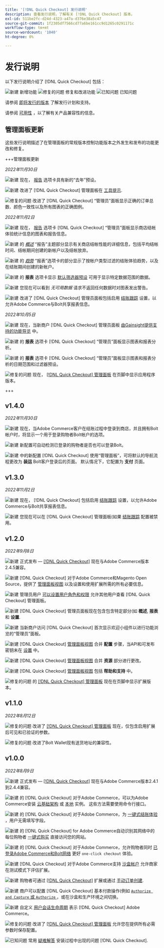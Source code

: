 ```yaml
---
title: '[!DNL Quick Checkout] 发行说明'
description: 查看发行说明，了解有关 [!DNL Quick Checkout] 版本。
exl-id: 511be2fc-d24d-4323-a47a-d376e38a5c47
source-git-commit: 1f2305df7566cd77a6be161cc9d1265c0291171c
workflow-type: tm+mt
source-wordcount: '1040'
ht-degree: 0%

---
```


# 发行说明

以下发行说明介绍了 [!DNL Quick Checkout] 包括：

![新建](../assets/new.svg) 新增功能
![修复的问题](../assets/fix.svg) 修复和改进功能
![已知问题](../assets/bug.svg) 已知问题

请参阅 [即将发行的版本](https://devdocs.magento.com/release/) 了解发行计划和支持。

请参阅 [可用性](https://devdocs.magento.com/release/availability.html) ，以了解有关产品兼容性的信息。

## 管理面板更新

这些发行说明描述了在管理面板的常规版本控制功能版本之外发生和发布的功能更改和修复。

+++管理面板更新

_2022年11月30日_

![新建](../assets/new.svg)<!-- Issue BOLT-502 --> 现在， [报告](https://experienceleague.adobe.com/docs/commerce-merchant-services/quick-checkout/getting-started/quick-checkout-reporting/reports.html) 选项卡具有新的“去年”预设。

![新建](../assets/new.svg)<!-- Issue BOLT-471 --> 改进了 [!DNL Quick Checkout] 管理面板在 [工具提示](https://experienceleague.adobe.com/docs/commerce-merchant-services/quick-checkout/getting-started/quick-checkout-reporting/reports.html).

![修复的问题](../assets/fix.svg)<!-- Issue BOLT-514 --> 改进了 [!DNL Quick Checkout] “管理员”面板显示正确的订单总数、颜色一致性以及所有图表的正确图例。

_2022年11月2日_

![新建](../assets/new.svg)<!-- Issue BOLT-293 --> 现在， [报告](https://experienceleague.adobe.com/docs/commerce-merchant-services/quick-checkout/getting-started/quick-checkout-reporting/reports.html) 选项卡 [!DNL Quick Checkout] “管理员”面板显示商店结帐体验统计信息的图表和报告信息。

![新建](../assets/new.svg)<!-- Issue BOLT-422 --> 的 [_概述_](https://experienceleague.adobe.com/docs/commerce-merchant-services/quick-checkout/getting-started/quick-checkout-reporting/reports.html#reports-overview) “报告”主题部分显示有关商店结帐性能的详细信息，包括平均结帐时间、结帐期间创建的新帐户以及结帐放弃。

![新建](../assets/new.svg)<!-- Issue BOLT-423 --> 的 [_趋势_](https://experienceleague.adobe.com/docs/commerce-merchant-services/quick-checkout/getting-started/quick-checkout-reporting/reports.html#reports-trends) “报表”选项卡的部分显示了按帐户类型过滤的结账体验趋势，以及在结账期间创建的新帐户。

![新建](../assets/new.svg)<!-- Issue BOLT-439 --> 的 **报表** 选项卡显示 [默认筛选器预设](https://experienceleague.adobe.com/docs/commerce-merchant-services/quick-checkout/getting-started/quick-checkout-reporting/reports.html#filter-data) 可用于显示特定数据范围的数据。

![新建](../assets/new.svg)<!-- Issue BOLT-433 --> 您现在可以看到 _无可用数据_ 请求不返回任何数据时对图表发出警告。

![新建](../assets/new.svg)<!-- Issue BOLT-473 --> 改进了 [!DNL Quick Checkout] 管理员面板包括启用 [结账跟踪](https://experienceleague.adobe.com/docs/commerce-merchant-services/quick-checkout/getting-started/settings-quick-checkout.html#service-settings) 设置，以允许Adobe Commerce与Bolt共享报表信息。

_2022年10月5日_

![新建](../assets/new.svg)<!-- Issue BOLT-379 --> 现在，当新商户 [!DNL Quick Checkout] 管理员面板 [由Gainsight提供支持的功能导览](https://experienceleague.adobe.com/docs/commerce-merchant-services/quick-checkout/getting-started/onboarding.html) 中。

![新建](../assets/new.svg)<!-- Issue BOLT-377 --> 的 **报表** 选项卡 [!DNL Quick Checkout] “管理员”面板显示图表和报表分析。

![新建](../assets/new.svg)<!-- Issue BOLT-377 --> 的 **报表** 选项卡 [!DNL Quick Checkout] “管理员”面板显示图表和报表分析的日期范围和过滤器预设。

![修复的问题](../assets/fix.svg)<!-- Issue BOLT-369 --> 现在， [[!DNL Quick Checkout] 管理面板](https://experienceleague.adobe.com/docs/commerce-merchant-services/quick-checkout/getting-started/onboarding.html#enable-extension) 在页脚中显示应用程序版本。

+++

## v1.4.0

_2022年11月30日_

![新建](../assets/new.svg)<!-- Issue BOLT-513 --> 现在，当Adobe Commerce客户在结账过程中登录到商店，并且拥有Bolt帐户时，将显示一个用于登录购物者Bolt帐户的选项。

![新建](../assets/new.svg)<!-- Issue BOLT-512 --> 新配置可自动检测已登录的购物者是否也可以登录Bolt。

![新建](../assets/new.svg)<!-- Issue BOLT-480 --> 中的新配置 [!DNL Quick Checkout] 使用“管理面板”，可将默认的导航流程更改为 **装运** Bolt客户登录后的页面。 默认情况下，它配置为 **支付** 页面。

## v1.3.0

_2022年11月2日_

![新建](../assets/new.svg)<!-- Issue BOLT-293 --> 现在， [!DNL Quick Checkout] 包括启用 [结账跟踪](https://experienceleague.adobe.com/docs/commerce-merchant-services/quick-checkout/getting-started/settings-quick-checkout.html#service-settings) 设置，以允许Adobe Commerce与Bolt共享报表信息。

![新建](../assets/new.svg)<!-- Issue BOLT-461 --> 您现在可以在 [!DNL Quick Checkout] 管理面板(如果 [结账跟踪](https://experienceleague.adobe.com/docs/commerce-merchant-services/quick-checkout/getting-started/quick-checkout-reporting/reports.html) 配置被禁用。

## v1.2.0

_2022年9月8日_

![新建](../assets/new.svg)<!-- Issue BOLT-341 --> 正式发布 — [[!DNL Quick Checkout]](https://marketplace.magento.com/magento-quick-checkout.html) 现在与Adobe Commerce版本2.4.5兼容。

![新建](../assets/new.svg)<!-- Issue BOLT-328 --> [!DNL Quick Checkout] 对于Adobe Commerce和Magento Open Source，提供了 [管理面板视图](https://experienceleague.adobe.com/docs/commerce-merchant-services/quick-checkout/getting-started/quick-checkout-admin-panel/admin-panel.html) 以及设置和使用扩展所需的所有必要信息。

![新建](../assets/new.svg)<!-- Issue BOLT-364 --> 管理员用户 [可以设置用户角色和权限](https://experienceleague.adobe.com/docs/commerce-merchant-services/quick-checkout/getting-started/quick-checkout-admin-panel/user-roles-setup.html) 允许其他用户查看 [!DNL Quick Checkout] 管理面板。

![新建](../assets/new.svg)<!-- Issue BOLT-377 --> [!DNL Quick Checkout] 管理员面板现在包含包含特定部分(如 **概述**, **报表**&#x200B;和 **设置**.

![新建](../assets/new.svg)<!-- Issue BOLT-379 --> 当新商户访问 [!DNL Quick Checkout] 首次显示欢迎小组件以进行功能浏览的“管理员”面板。

![新建](../assets/new.svg)<!-- Issue BOLT-378 --> [!DNL Quick Checkout] [管理面板视图](https://experienceleague.adobe.com/docs/commerce-merchant-services/quick-checkout/getting-started/quick-checkout-admin-panel/admin-panel.html) 合并 **配置** 步骤，当API和可发布密钥未在 [设置](https://experienceleague.adobe.com/docs/commerce-merchant-services/quick-checkout/getting-started/onboarding.html#enable-extension) 中。

![新建](../assets/new.svg)<!-- Issue BOLT-380 --> [!DNL Quick Checkout] [管理面板视图](https://experienceleague.adobe.com/docs/commerce-merchant-services/quick-checkout/getting-started/quick-checkout-admin-panel/admin-panel.html) 合并 **资源** 部分进行更改。

![新建](../assets/new.svg)<!-- Issue BOLT-381 --> [!DNL Quick Checkout] [管理面板视图](https://experienceleague.adobe.com/docs/commerce-merchant-services/quick-checkout/getting-started/quick-checkout-admin-panel/admin-panel.html) 包括 **帮助和支持** 中。

![修复的问题](../assets/fix.svg)<!-- Issue BOLT-369 --> 的 [[!DNL Quick Checkout] 管理面板](https://experienceleague.adobe.com/docs/commerce-merchant-services/quick-checkout/getting-started/onboarding.html#enable-extension) 现在在页脚中显示扩展版本。

## v1.1.0

_2022年8月12日_

![修复的问题](../assets/fix.svg)<!-- Issue BOLT-375 --> 改进了 [[!DNL Quick Checkout] 管理面板](https://experienceleague.adobe.com/docs/commerce-merchant-services/quick-checkout/getting-started/onboarding.html#enable-extension) 现在，仅包含启用扩展后可见和已验证的参数。

![修复的问题](../assets/fix.svg)<!-- Issue BOLT-349 --> 改进了Bolt Wallet现有送货地址的兼容性。

## v1.0.0

_2022年8月9日_

![新建](../assets/new.svg)<!-- Issue BOLT-341 --> 正式发布 — [[!DNL Quick Checkout]](https://marketplace.magento.com/magento-quick-checkout.html) 现在与Adobe Commerce版本2.4.1到2.4.4兼容。

![新建](../assets/new.svg)<!-- Issue BOLT-340 --> 的 [!DNL Quick Checkout] 对于Adobe Commerce，可以为Adobe Commerce安装 [云基础架构](install.md#adobe-commerce-on-cloud-infrastructure) 或 [本地](install.md#on-premises) 实例。 这些方法需要使用命令行接口。

![新建](../assets/new.svg)<!-- Issue BOLT-1 --> 的 [!DNL Quick Checkout] 对于Adobe Commerce，为 [一键式结账体验](overview.md) ，用户无需填写字段。

![新建](../assets/new.svg)<!-- Issue BOLT-1 --> 的 [!DNL Quick Checkout] for Adobe Commerce自动识别其网络中的每位购物者 [一键式购买](checkout-flow.md) 直接访问您的网站。

![新建](../assets/new.svg)<!-- Issue BOLT-1 --> 的 [!DNL Quick Checkout] 对于Adobe Commerce，允许购物者同时 [已登录Adobe Commerce和Bolt网络](checkout-flow.md/#quick-checkout-use-cases) 更好 `one-click checkout` 体验。

![新建](../assets/new.svg)<!-- Issue BOLT-218 --> [!DNL Quick Checkout] 对于Adobe Commerce支持 [沙盒帐户](testing.md#testing-in-sandbox) 允许商家在测试模式下评估扩展。

![新建](../assets/new.svg)<!-- Issue BOLT-780 --> 购物者可通过 [[!DNL Quick Checkout]](checkout-page.md) 扩展或通过 [手动订单创建](create-order-admin.md).

![新建](../assets/new.svg)<!-- Issue BOLT-666 --> 商户可以配置 [!DNL Quick Checkout] 基本付款操作(例如 [`Authorize and Capture` 或 `Authorize` ](onboarding.md#complete-admin-configuration)，或在沙盒和生产环境之间切换。

![新建](../assets/new.svg)<!-- Issue BOLT-288 --> 自定义 [用户会话生命周期](user-session-lifetime.md) 表示 [!DNL Quick Checkout] Adobe Commerce。

![修复的问题](../assets/fix.svg)<!-- Issue BOLT-375 --> 改进了 [[!DNL Quick Checkout] 管理面板](https://experienceleague.adobe.com/docs/commerce-merchant-services/quick-checkout/getting-started/onboarding.html#enable-extension) 允许您在提供所有必需参数时保存配置。

![已知问题](../assets/bug.svg)<!-- Issue BOLT-342 --> 常用 [疑难解答](https://experienceleague.adobe.com/docs/commerce-knowledge-base/kb/troubleshooting/miscellaneous/quick-checkout-issues.html) 安装过程中出现的问题 [!DNL Quick Checkout].
